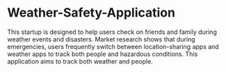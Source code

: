 # Weather-Safety-Application
This startup is designed to help users check on friends and family during weather events and disasters. Market research shows that during emergencies, users frequently switch between location-sharing apps and weather apps to track both people and hazardous conditions. This application aims to track both weather and people.
